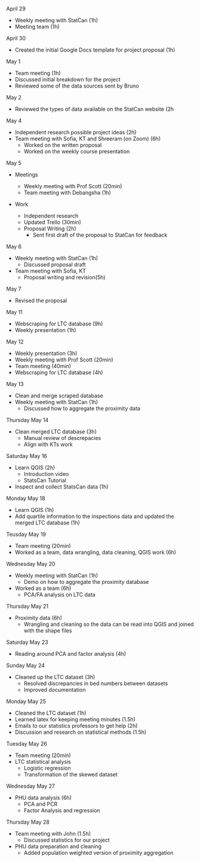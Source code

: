 April 29
- Weekly meeting with StatCan (1h)
- Meeting team (1h)

April 30
- Created the initial Google Docs template for project proposal (1h)

May 1
- Team meeting (1h)
- Discussed initial breakdown for the project
- Reviewed some of the data sources sent by Bruno

May 2
- Reviewed the types of data available on the StatCan website (2h

May 4
- Independent research possible project ideas (2h)
- Team meeting with Sofia, KT and Shreeram (on Zoom) (6h)
  - Worked on the written proposal
  - Worked on the weekly course presentation

May 5
- Meetings
  - Weekly meeting with Prof Scott (20min)
  - Team meeting with Debangsha (1h)

- Work
  - Independent research
  - Updated Trello (30min)
  - Proposal Writing (2h)
    - Sent first draft of the proposal to StatCan for feedback

May 6
- Weekly meeting with StatCan (1h)
  - Discussed proposal draft
- Team meeting with Sofia, KT
  - Proposal writing and revision(5h)

May 7
- Revised the proposal

May 11
- Webscraping for LTC database (9h)
- Weekly presentation (1h)

May 12
- Weekly presentation (3h)
- Weekly meeting with Prof Scott (20min)
- Team meeting (40min)
- Webscraping for LTC database (4h)

May 13
- Clean and merge scraped database
- Weekly meeting with StatCan (1h)
  - Discussed how to aggregate the proximity data

Thursday May 14
- Clean merged LTC database (3h)
  - Manual review of descrepacies
  - Align with KTs work

Saturday May 16
- Learn QGIS (2h)
  - Introduction video
  - StatsCan Tutorial
- Inspect and collect StatsCan data (1h)

Monday May 18
- Learn QGIS (1h)
- Add quartile information to the inspections data and updated the merged LTC database (1h)

Teusday May 19
- Team meeting (20min)
- Worked as a team, data wrangling, data cleaning, QGIS work (6h)

Wednesday May 20
- Weekly meeting with StatCan (1h)
  - Demo on how to aggregate the proximity database
- Worked as a team (6h)
  - PCA/FA analysis on LTC data

Thursday May 21
- Proximity data (6h)
  - Wrangling and cleaning so the data can be read into QGIS and joined with the shape files

Saturday May 23
- Reading around PCA and factor analysis (4h)

Sunday May 24
- Cleaned up the LTC dataset (3h)
  - Resolved discrepancies in bed numbers between datasets
  - Improved documentation

Monday May 25
- Cleaned the LTC dataset (1h)
- Learned latex for keeping meeting minutes (1.5h)
- Emails to our statistics professors to get help (2h)
- Discussion and research on statistical methods (1.5h)

Tuesday May 26
- Team meeting (20min)
- LTC statistical analysis
  - Logistic regression
  - Transformation of the skewed dataset

Wednesday May 27
- PHU data analysis (6h)
  - PCA and PCR
  - Factor Analysis and regression

Thursday May 28
- Team meeting with John (1.5h)
  - Discussed statistics for our project
- PHU data preparation and cleaning
  - Added population weighted version of proximity aggregation
  
